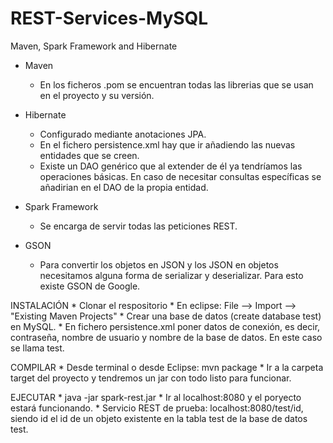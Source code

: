# REST-Services-MySQL
Maven, Spark Framework and Hibernate

* Maven
	- En los ficheros .pom se encuentran todas las librerias que se usan en el proyecto y su versión.

* Hibernate
	- Configurado mediante anotaciones JPA.
	- En el fichero persistence.xml hay que ir añadiendo las nuevas entidades que se creen.
	- Existe un DAO genérico que al extender de él ya tendríamos las operaciones básicas. En caso de necesitar consultas específicas se añadirian en el DAO de la propia entidad.

* Spark Framework
	- Se encarga de servir todas las peticiones REST. 

* GSON
	- Para convertir los objetos en JSON y los JSON en objetos necesitamos alguna forma de serializar y deserializar. Para esto existe GSON de Google.

INSTALACIÓN
	* Clonar el respositorio
	* En eclipse: File --> Import --> "Existing Maven Projects"
	* Crear una base de datos (create database test) en MySQL.
	* En fichero persistence.xml poner datos de conexión, es decir, contraseña, nombre de usuario y nombre de la base de datos. En este caso se llama test.

COMPILAR
	* Desde terminal o desde Eclipse: mvn package
	* Ir a la carpeta target del proyecto y tendremos un jar con todo listo para funcionar.

EJECUTAR
	* java -jar spark-rest.jar
	* Ir al localhost:8080 y el poryecto estará funcionando.
	* Servicio REST de prueba: localhost:8080/test/id, siendo id el id de un objeto existente en la tabla test de la base de datos test.
